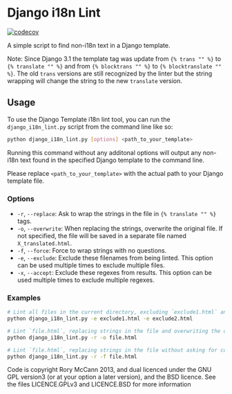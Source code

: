 # Django i18n Lint

[![codecov](https://codecov.io/gh/jkaeske/django-i18n-lint/graph/badge.svg?token=8t1WWUxxav)](https://codecov.io/gh/jkaeske/django-i18n-lint)

A simple script to find non-i18n text in a Django template.

Note: Since Django 3.1 the template tag was update from `{% trans "" %}` to `{% translate "" %}` and from `{% blocktrans "" %}` to `{% blocktranslate "" %}`. 
The old `trans` versions are still recognized by the linter but the string wrapping will change the string to the new `translate` version.

## Usage

To use the Django Template i18n lint tool, you can run the `django_i18n_lint.py` script from the command line like so:

```bash
python django_i18n_lint.py [options] <path_to_your_template>
```

Running this command without any additonal options will output any non-i18n text found in the specified Django template to the command line.

Please replace `<path_to_your_template>` with the actual path to your Django template file.

### Options
- `-r`, `--replace`: Ask to wrap the strings in the file in `{% translate "" %}` tags.
- `-o`, `--overwrite`: When replacing the strings, overwrite the original file. If not specified, the file will be saved in a separate file named `X_translated.html`.
- `-f`, `--force`: Force to wrap strings with no questions.
- `-e`, `--exclude`: Exclude these filenames from being linted. This option can be used multiple times to exclude multiple files.
- `-x`, `--accept`: Exclude these regexes from results. This option can be used multiple times to exclude multiple regexes.

### Examples


```bash
# Lint all files in the current directory, excluding `exclude1.html` and `exclude2.html`
python django_i18n_lint.py -e exclude1.html -e exclude2.html

# Lint `file.html`, replacing strings in the file and overwriting the original file
python django_i18n_lint.py -r -o file.html

# Lint `file.html`, replacing strings in the file without asking for confirmation
python django_i18n_lint.py -r -f file.html
```

Code is copyright Rory McCann 2013, and dual licenced under the GNU GPL version3 (or at your option a later version), and the BSD licence. See the files LICENCE.GPLv3 and LICENCE.BSD for more information

